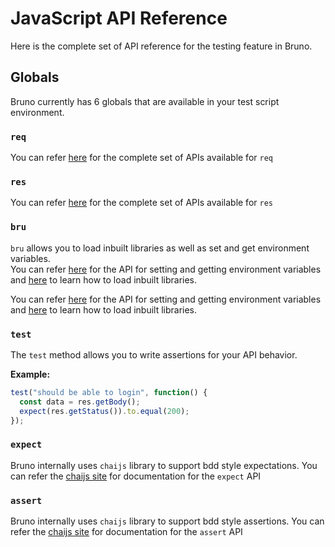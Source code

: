 # JavaScript API Reference

Here is the complete set of API reference for the testing feature in Bruno.

## Globals
Bruno currently has 6 globals that are available in your test script environment.

### `req`
You can refer [here](../scripting/javascript-reference.md#request) for the complete set of APIs available for `req`

### `res`
You can refer [here](../scripting/javascript-reference.md#response) for the complete set of APIs available for `res`

### `bru`
`bru` allows you to load inbuilt libraries as well as set and get environment variables.<br/>
You can refer [here](../scripting/javascript-reference.html#environments) for the API for setting and getting environment variables and [here](../scripting/inbuilt-libraries.html) to learn how to load inbuilt libraries.

You can refer [here](../scripting/javascript-reference.md#environments) for the API for setting and getting environment variables and [here](../scripting/inbuilt-libraries.md) to learn how to load inbuilt libraries.

### `test`
The `test` method allows you to write assertions for your API behavior.

**Example:**
```javascript
test("should be able to login", function() {
  const data = res.getBody();
  expect(res.getStatus()).to.equal(200);
});
```

### `expect`
Bruno internally uses `chaijs` library to support bdd style expectations. You can refer the [chaijs site](https://www.chaijs.com/api/bdd) for documentation for the `expect` API

### `assert`
Bruno internally uses `chaijs` library to support bdd style assertions. You can refer the [chaijs site](https://www.chaijs.com/api/assert) for documentation for the `assert` API
